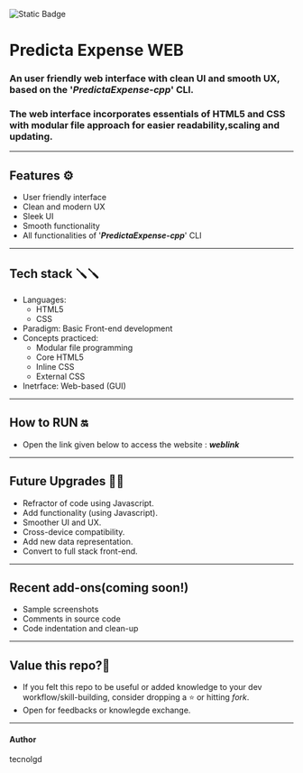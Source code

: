 ![Static Badge](https://img.shields.io/badge/Static-website-blue)

# Predicta Expense WEB   
### An user friendly web interface with clean UI and smooth UX, based on the '***PredictaExpense-cpp***' CLI.
### The web interface incorporates essentials of HTML5 and CSS with modular file approach for easier readability,scaling and updating.
---
## Features ⚙️
* User friendly interface
* Clean and modern UX
* Sleek UI
* Smooth functionality
* All functionalities of '***PredictaExpense-cpp***' CLI
---
## Tech stack 🪛🪛
* Languages:
  * HTML5
  * CSS
* Paradigm:
  Basic Front-end development
* Concepts practiced:
     * Modular file programming
     * Core HTML5
     * Inline CSS
     * External CSS
* Inetrface:
  Web-based (GUI)
      
---
## How to RUN 🔛
* Open the link given below to access the website :
      ***weblink***

  
---
## Future Upgrades  🚀🚀
* Refractor of code using Javascript.
* Add functionality (using Javascript).
* Smoother UI and UX.
* Cross-device compatibility.
* Add new data representation.
* Convert to full stack front-end.
---
## Recent add-ons(coming soon!)
* Sample screenshots
* Comments in source code
* Code indentation and clean-up
---
## Value this repo?💫     
* If you felt this repo to be useful or added knowledge to your dev workflow/skill-building, consider dropping a ⭐️ or hitting *fork*.
* Open for feedbacks or knowlegde exchange.
---
#### Author   
  tecnolgd




